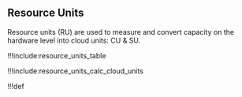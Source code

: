 ## Resource Units

Resource units (RU) are used to measure and convert capacity on the hardware level into cloud units: CU & SU.

!!!include:resource_units_table

!!!include:resource_units_calc_cloud_units

!!!def 
